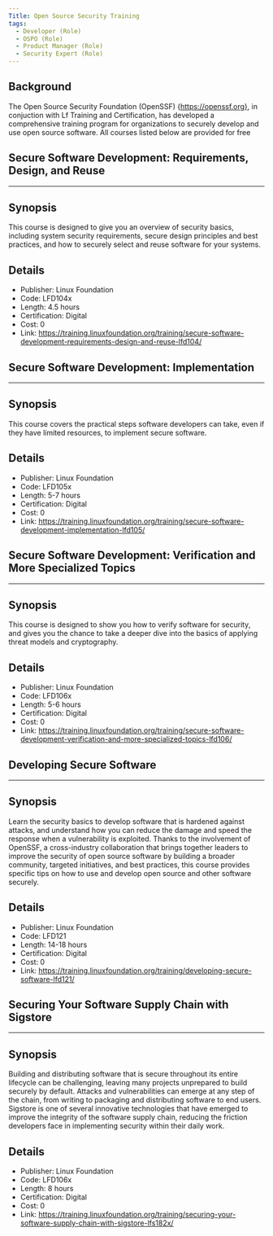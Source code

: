 ```yaml
---
Title: Open Source Security Training
tags:
  - Developer (Role)
  - OSPO (Role)
  - Product Manager (Role)
  - Security Expert (Role)
---
```

## Background
The Open Source Security Foundation (OpenSSF) {https://openssf.org}, in conjuction with Lf Training and Certification, has developed a comprehensive training program for organizations to securely develop and use open source software.
All courses listed below are provided for free

## Secure Software Development: Requirements, Design, and Reuse

---
## Synopsis


This course is designed to give you an overview of security basics, including system security requirements, secure design principles and best practices, and how to securely select and reuse software for your systems.


## Details


- Publisher: Linux Foundation
- Code: LFD104x
- Length: 4.5 hours
- Certification: Digital
- Cost: 0
- Link: https://training.linuxfoundation.org/training/secure-software-development-requirements-design-and-reuse-lfd104/

## Secure Software Development: Implementation
---


## Synopsis


 This course covers the practical steps software developers can take, even if they have limited resources, to implement secure software.


## Details


- Publisher: Linux Foundation
- Code: LFD105x
- Length: 5-7 hours
- Certification: Digital
- Cost: 0
- Link: https://training.linuxfoundation.org/training/secure-software-development-implementation-lfd105/

## Secure Software Development: Verification and More Specialized Topics 

---


## Synopsis


This course is designed to show you how to verify software for security, and gives you the chance to take a deeper dive into the basics of applying threat models and cryptography.


## Details


- Publisher: Linux Foundation
- Code: LFD106x
- Length: 5-6 hours
- Certification: Digital
- Cost: 0
- Link: https://training.linuxfoundation.org/training/secure-software-development-verification-and-more-specialized-topics-lfd106/

## Developing Secure Software 

---


## Synopsis


Learn the security basics to develop software that is hardened against attacks, and understand how you can reduce the damage and speed the response when a vulnerability is exploited. Thanks to the involvement of OpenSSF, a cross-industry collaboration that brings together leaders to improve the security of open source software by building a broader community, targeted initiatives, and best practices, this course provides specific tips on how to use and develop open source and other software securely.


## Details


- Publisher: Linux Foundation
- Code: LFD121
- Length: 14-18 hours
- Certification: Digital
- Cost: 0
- Link: https://training.linuxfoundation.org/training/developing-secure-software-lfd121/


## Securing Your Software Supply Chain with Sigstore 

---


## Synopsis


Building and distributing software that is secure throughout its entire lifecycle can be challenging, leaving many projects unprepared to build securely by default. Attacks and vulnerabilities can emerge at any step of the chain, from writing to packaging and distributing software to end users. Sigstore is one of several innovative technologies that have emerged to improve the integrity of the software supply chain, reducing the friction developers face in implementing security within their daily work.


## Details


- Publisher: Linux Foundation
- Code: LFD106x
- Length: 8 hours
- Certification: Digital
- Cost: 0
- Link: https://training.linuxfoundation.org/training/securing-your-software-supply-chain-with-sigstore-lfs182x/


